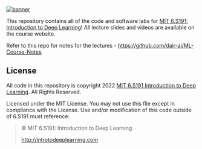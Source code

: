 [![banner](assets/banner.png)](http://introtodeeplearning.com)

This repository contains all of the code and software labs for [MIT 6.S191: Introduction to Deep Learning](http://introtodeeplearning.com)! All lecture slides and videos are available on the course website.

Refer to this repo for notes for the lectures - https://github.com/dair-ai/ML-Course-Notes

## License
All code in this repository is copyright 2022 [MIT 6.S191 Introduction to Deep Learning](http://introtodeeplearning.com). All Rights Reserved.

Licensed under the MIT License. You may not use this file except in compliance with the License. Use and/or modification of this code outside of 6.S191 must reference:

> © MIT 6.S191: Introduction to Deep Learning
>
> http://introtodeeplearning.com
